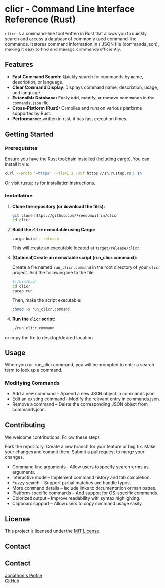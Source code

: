 # clicr - Command Line Interface Reference (Rust)

`clicr` is a command-line tool written in Rust that allows you to quickly search and access a database of commonly used command-line commands. It stores command information in a JSON file (commands.json), making it easy to find and manage commands efficiently.

## Features

* **Fast Command Search:** Quickly search for commands by name, description, or language.
* **Clear Command Display:** Displays command name, description, usage, and language.
* **Extensible Database:** Easily add, modify, or remove commands in the `commands.json` file.
* **Cross-Platform (Rust):** Compiles and runs on various platforms supported by Rust.
* **Performance:** written in rust, it has fast execution times.

## Getting Started

### Prerequisites
Ensure you have the Rust toolchain installed (including cargo). You can install it via:
```bash
curl --proto '=https' --tlsv1.2 -sSf https://sh.rustup.rs | sh
```
Or visit rustup.rs for installation instructions.

### Installation

1.  **Clone the repository (or download the files):**

    ```bash
    git clone https://github.com/Freedomwithin/clicr
    cd clicr
    ```

2.  **Build the `clicr` executable using Cargo:**

    ```bash
    cargo build --release
    ```

    This will create an executable located at `target/release/clicr`.

3.  **(Optional)Create an executable script (run_clicr.command):**

    Create a file named `run_clicr.command` in the root directory of your `clicr` project. Add the following line to the file:

    ```bash
    #!/bin/bash
    cd clicr
    cargo run
    ```

    Then, make the script executable:

    ```bash
    chmod +x run_clicr.command
    ```

4.  **Run the `clicr` script:**

    ```bash
    ./run_clicr.command
    ```
or copy the file to desktop/desired location

## Usage

When you run run_clicr.command, you will be prompted to enter a search term to look up a command.

### Modifying Commands

- Add a new command – Append a new JSON object in commands.json.
- Edit an existing command – Modify the relevant entry in commands.json.
- Remove a command – Delete the corresponding JSON object from commands.json.

## Contributing

We welcome contributions! Follow these steps:

Fork the repository.
Create a new branch for your feature or bug fix.
Make your changes and commit them.
Submit a pull request to merge your changes.

- Command-line arguments – Allow users to specify search terms as arguments.
-  Interactive mode – Implement command history and tab completion.
-  Fuzzy search – Support partial matches and handle typos.
-  More command details – Include links to documentation or man pages.
-  Platform-specific commands – Add support for OS-specific commands.
-  Colorized output – Improve readability with syntax highlighting.
-  Clipboard support – Allow users to copy command usage easily.

## License

This project is licensed under the [MIT License](https://opensource.org/licenses/MIT).


## Contact

## Contact

[Jonathon's Profile](https://freedomwithin.github.io/Jonathon_Porfolio/contact.html)  
[GitHub](https://github.com/Freedomwithin/)

